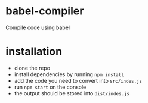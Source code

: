# babel-compiler
Compile code using babel

# installation

- clone the repo
- install dependencies by running `npm install`
- add the code you need to convert into `src/indes.js`
- run `npm start` on the console
- the output should be stored into `dist/indes.js`
